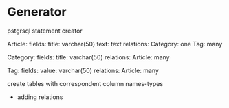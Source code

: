 # Generator
pstgrsql statement creator

Article:
  fields:
      title: varchar(50)
      text: text
  relations:
      Category: one
      Tag: many

Category:
  fields:
      title: varchar(50)
  relations:
      Article: many

Tag:
  fields:
      value: varchar(50)
  relations:
      Article: many
      
      
create tables with correspondent column names-types 
+ adding relations
      
